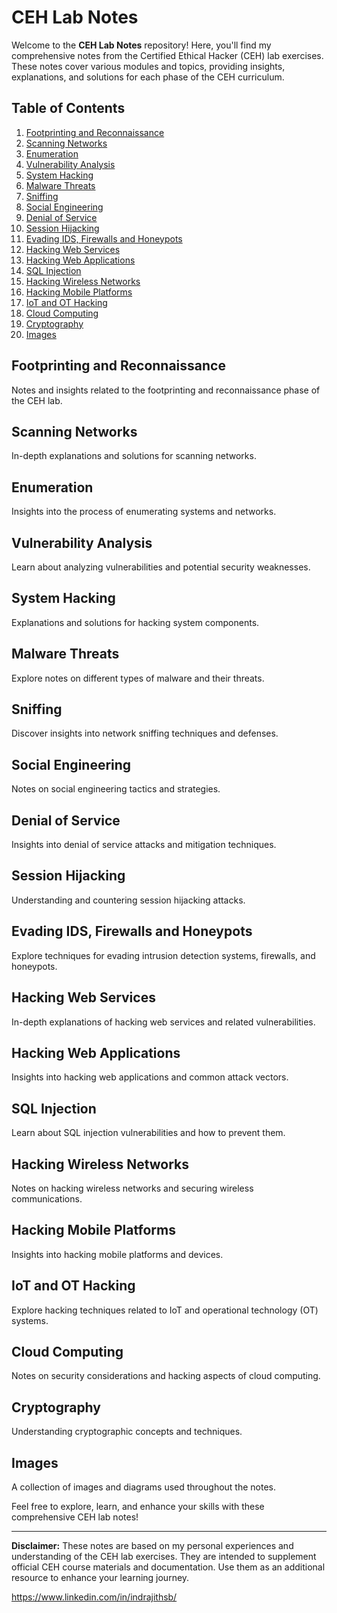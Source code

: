 # CEH Lab Notes

Welcome to the **CEH Lab Notes** repository! Here, you'll find my comprehensive notes from the Certified Ethical Hacker (CEH) lab exercises. These notes cover various modules and topics, providing insights, explanations, and solutions for each phase of the CEH curriculum.

## Table of Contents

1. [Footprinting and Reconnaissance](#footprinting-and-reconnaissance)
2. [Scanning Networks](#scanning-networks)
3. [Enumeration](#enumeration)
4. [Vulnerability Analysis](#vulnerability-analysis)
5. [System Hacking](#system-hacking)
6. [Malware Threats](#malware-threats)
7. [Sniffing](#sniffing)
8. [Social Engineering](#social-engineering)
9. [Denial of Service](#denial-of-service)
10. [Session Hijacking](#session-hijacking)
11. [Evading IDS, Firewalls and Honeypots](#evading-ids-firewalls-and-honeypots)
12. [Hacking Web Services](#hacking-web-services)
13. [Hacking Web Applications](#hacking-web-applications)
14. [SQL Injection](#sql-injection)
15. [Hacking Wireless Networks](#hacking-wireless-networks)
16. [Hacking Mobile Platforms](#hacking-mobile-platforms)
17. [IoT and OT Hacking](#iot-and-ot-hacking)
18. [Cloud Computing](#cloud-computing)
19. [Cryptography](#cryptography)
20. [Images](#images)

## Footprinting and Reconnaissance

Notes and insights related to the footprinting and reconnaissance phase of the CEH lab.

## Scanning Networks

In-depth explanations and solutions for scanning networks.

## Enumeration

Insights into the process of enumerating systems and networks.

## Vulnerability Analysis

Learn about analyzing vulnerabilities and potential security weaknesses.

## System Hacking

Explanations and solutions for hacking system components.

## Malware Threats

Explore notes on different types of malware and their threats.

## Sniffing

Discover insights into network sniffing techniques and defenses.

## Social Engineering

Notes on social engineering tactics and strategies.

## Denial of Service

Insights into denial of service attacks and mitigation techniques.

## Session Hijacking

Understanding and countering session hijacking attacks.

## Evading IDS, Firewalls and Honeypots

Explore techniques for evading intrusion detection systems, firewalls, and honeypots.

## Hacking Web Services

In-depth explanations of hacking web services and related vulnerabilities.

## Hacking Web Applications

Insights into hacking web applications and common attack vectors.

## SQL Injection

Learn about SQL injection vulnerabilities and how to prevent them.

## Hacking Wireless Networks

Notes on hacking wireless networks and securing wireless communications.

## Hacking Mobile Platforms

Insights into hacking mobile platforms and devices.

## IoT and OT Hacking

Explore hacking techniques related to IoT and operational technology (OT) systems.

## Cloud Computing

Notes on security considerations and hacking aspects of cloud computing.

## Cryptography

Understanding cryptographic concepts and techniques.

## Images

A collection of images and diagrams used throughout the notes.

Feel free to explore, learn, and enhance your skills with these comprehensive CEH lab notes!

---

**Disclaimer:** These notes are based on my personal experiences and understanding of the CEH lab exercises. They are intended to supplement official CEH course materials and documentation. Use them as an additional resource to enhance your learning journey.

https://www.linkedin.com/in/indrajithsb/
